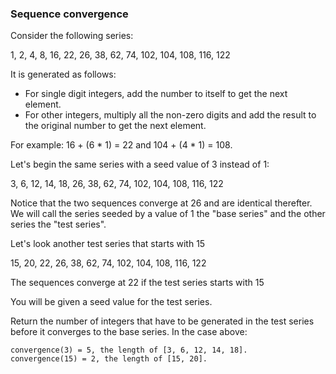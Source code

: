 ### Sequence convergence

Consider the following series:

1, 2, 4, 8, 16, 22, 26, 38, 62, 74, 102, 104, 108, 116, 122

It is generated as follows:

* For single digit integers, add the number to itself to get the next element.
* For other integers, multiply all the non-zero digits and add the result to the original number to get the next element.

For example: 16 + (6 * 1) = 22 and 104 + (4 * 1) = 108.

Let's begin the same series with a seed value of 3 instead of 1:

3, 6, 12, 14, 18, 26, 38, 62, 74, 102, 104, 108, 116, 122

Notice that the two sequences converge at 26 and are identical therefter. We will call the series seeded by a value of 1 the "base series" and the other series the "test series".

Let's look another test series that starts with 15

15, 20, 22, 26, 38, 62, 74, 102, 104, 108, 116, 122

The sequences converge at 22 if the test series starts with 15

You will be given a seed value for the test series.

Return the number of integers that have to be generated in the test series before it converges to the base series. In the case above:
```
convergence(3) = 5, the length of [3, 6, 12, 14, 18]. 
convergence(15) = 2, the length of [15, 20]. 
